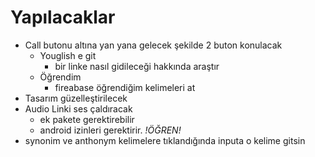 # Yapılacaklar
* Call butonu altına yan yana gelecek şekilde 2 buton konulacak
    *  Youglish e git
        * bir linke nasıl gidileceği hakkında araştır
    * Öğrendim
        * fireabase öğrendiğim kelimeleri at 
* Tasarım güzelleştirilecek
* Audio Linki ses çaldıracak
    * ek pakete gerektirebilir
    * android izinleri gerektirir. _!ÖĞREN!_
* synonim ve anthonym kelimelere tıklandığında inputa o kelime gitsin